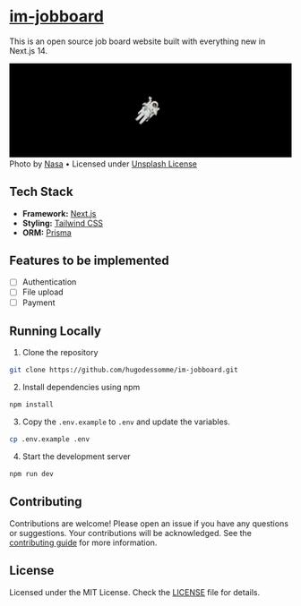 # [im-jobboard](https://im-jobboard.vercel.app/)

This is an open source job board website built with everything new in Next.js 14.

[![im-jobboard](./public/images/screenshot.jpg)](https://im-jobboard.vercel.app/)
Photo by [Nasa](https://unsplash.com/@nasa?utm_content=creditCopyText&utm_medium=referral&utm_source=unsplash>) • Licensed under [Unsplash License](https://unsplash.com/license)

## Tech Stack

- **Framework:** [Next.js](https://nextjs.org)
- **Styling:** [Tailwind CSS](https://tailwindcss.com)
- **ORM:** [Prisma](https://www.prisma.io/)

## Features to be implemented

- [ ] Authentication
- [ ] File upload
- [ ] Payment

## Running Locally

1. Clone the repository

```bash
git clone https://github.com/hugodessomme/im-jobboard.git
```

2. Install dependencies using npm

```bash
npm install
```

3. Copy the `.env.example` to `.env` and update the variables.

```bash
cp .env.example .env
```

4. Start the development server

```bash
npm run dev
```

## Contributing

Contributions are welcome! Please open an issue if you have any questions or suggestions. Your contributions will be acknowledged. See the [contributing guide](./CONTRIBUTING.md) for more information.

## License

Licensed under the MIT License. Check the [LICENSE](./LICENSE.md) file for details.
